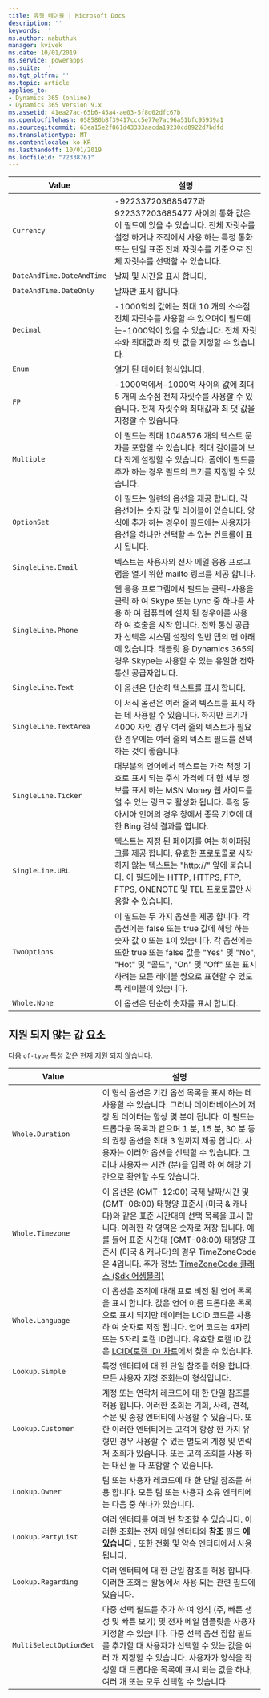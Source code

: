 ```yaml
---
title: 유형 테이블 | Microsoft Docs
description: ''
keywords: ''
ms.author: nabuthuk
manager: kvivek
ms.date: 10/01/2019
ms.service: powerapps
ms.suite: ''
ms.tgt_pltfrm: ''
ms.topic: article
applies_to:
- Dynamics 365 (online)
- Dynamics 365 Version 9.x
ms.assetid: 41ea27ac-65b6-45a4-ae03-5f8d02dfc67b
ms.openlocfilehash: 058580b8f39417ccc5e77e7ac96a51bfc95939a1
ms.sourcegitcommit: 63ea15e2f861d43333aacda19230cd8922d7bdfd
ms.translationtype: MT
ms.contentlocale: ko-KR
ms.lasthandoff: 10/01/2019
ms.locfileid: "72338761"
---
```

|Value|설명|
|--|--|
|`Currency`|-922337203685477과 922337203685477 사이의 통화 값은이 필드에 있을 수 있습니다. 전체 자릿수를 설정 하거나 조직에서 사용 하는 특정 통화 또는 단일 표준 전체 자릿수를 기준으로 전체 자릿수를 선택할 수 있습니다.|
|`DateAndTime.DateAndTime`|날짜 및 시간을 표시 합니다.|
|`DateAndTime.DateOnly`|날짜만 표시 합니다.|
|`Decimal`|-1000억의 값에는 최대 10 개의 소수점 전체 자릿수를 사용할 수 있으며이 필드에는-1000억이 있을 수 있습니다. 전체 자릿수와 최대값과 최 댓 값을 지정할 수 있습니다.|
|`Enum`|열거 된 데이터 형식입니다.|
|`FP`|-1000억에서-1000억 사이의 값에 최대 5 개의 소수점 전체 자릿수를 사용할 수 있습니다. 전체 자릿수와 최대값과 최 댓 값을 지정할 수 있습니다. |
|`Multiple`|이 필드는 최대 1048576 개의 텍스트 문자를 포함할 수 있습니다. 최대 길이를이 보다 작게 설정할 수 있습니다. 폼에이 필드를 추가 하는 경우 필드의 크기를 지정할 수 있습니다.|
|`OptionSet`|이 필드는 일련의 옵션을 제공 합니다. 각 옵션에는 숫자 값 및 레이블이 있습니다. 양식에 추가 하는 경우이 필드에는 사용자가 옵션을 하나만 선택할 수 있는 컨트롤이 표시 됩니다. |
|`SingleLine.Email`|텍스트는 사용자의 전자 메일 응용 프로그램을 열기 위한 mailto 링크를 제공 합니다.|
|`SingleLine.Phone`|웹 응용 프로그램에서 필드는 클릭-사용을 클릭 하 여 Skype 또는 Lync 중 하나를 사용 하 여 컴퓨터에 설치 된 경우이를 사용 하 여 호출을 시작 합니다. 전화 통신 공급자 선택은 시스템 설정의 일반 탭의 맨 아래에 있습니다. 태블릿 용 Dynamics 365의 경우 Skype는 사용할 수 있는 유일한 전화 통신 공급자입니다.|
|`SingleLine.Text`|이 옵션은 단순히 텍스트를 표시 합니다.|
|`SingleLine.TextArea`|이 서식 옵션은 여러 줄의 텍스트를 표시 하는 데 사용할 수 있습니다. 하지만 크기가 4000 자인 경우 여러 줄의 텍스트가 필요한 경우에는 여러 줄의 텍스트 필드를 선택 하는 것이 좋습니다.|
|`SingleLine.Ticker`|대부분의 언어에서 텍스트는 가격 책정 기호로 표시 되는 주식 가격에 대 한 세부 정보를 표시 하는 MSN Money 웹 사이트를 열 수 있는 링크로 활성화 됩니다. 특정 동아시아 언어의 경우 창에서 종목 기호에 대 한 Bing 검색 결과를 엽니다.|
|`SingleLine.URL`|텍스트는 지정 된 페이지를 여는 하이퍼링크를 제공 합니다. 유효한 프로토콜로 시작 하지 않는 텍스트는 "http://" 앞에 붙습니다. 이 필드에는 HTTP, HTTPS, FTP, FTPS, ONENOTE 및 TEL 프로토콜만 사용할 수 있습니다.|
|`TwoOptions`|이 필드는 두 가지 옵션을 제공 합니다. 각 옵션에는 false 또는 true 값에 해당 하는 숫자 값 0 또는 1이 있습니다. 각 옵션에는 또한 true 또는 false 값을 "Yes" 및 "No", "Hot" 및 "콜드", "On" 및 "Off" 또는 표시 하려는 모든 레이블 쌍으로 표현할 수 있도록 레이블이 있습니다.|
|`Whole.None`|이 옵션은 단순히 숫자를 표시 합니다.|

## <a name="value-elements-that-are-not-supported"></a>지원 되지 않는 값 요소

다음 `of-type` 특성 값은 현재 지원 되지 않습니다.

|Value|설명|
|-----|------|
|`Whole.Duration`|이 형식 옵션은 기간 옵션 목록을 표시 하는 데 사용할 수 있습니다. 그러나 데이터베이스에 저장 된 데이터는 항상 몇 분이 됩니다. 이 필드는 드롭다운 목록과 같으며 1 분, 15 분, 30 분 등의 권장 옵션을 최대 3 일까지 제공 합니다. 사용자는 이러한 옵션을 선택할 수 있습니다. 그러나 사용자는 시간 (분)을 입력 하 여 해당 기간으로 확인할 수도 있습니다.|
|`Whole.Timezone`|이 옵션은 (GMT-12:00) 국제 날짜/시간 및 (GMT-08:00) 태평양 표준시 (미국 & 캐나다)와 같은 표준 시간대의 선택 목록을 표시 합니다. 이러한 각 영역은 숫자로 저장 됩니다. 예를 들어 표준 시간대 (GMT-08:00) 태평양 표준시 (미국 & 캐나다)의 경우 TimeZoneCode은 4입니다. 추가 정보: [TimeZoneCode 클래스 (Sdk 어셈블리)](https://docs.microsoft.com/en-us/previous-versions/dynamics-crm4/developers-guide/bb959779(v=msdn.10))|
|`Whole.Language`|이 옵션은 조직에 대해 프로 비전 된 언어 목록을 표시 합니다. 값은 언어 이름 드롭다운 목록으로 표시 되지만 데이터는 LCID 코드를 사용 하 여 숫자로 저장 됩니다. 언어 코드는 4자리 또는 5자리 로캘 ID입니다. 유효한 로캘 ID 값은 [LCID(로캘 ID) 차트](https://docs.microsoft.com/en-us/previous-versions/windows/embedded/ms912047(v=winembedded.10))에서 찾을 수 있습니다.|
|`Lookup.Simple`|특정 엔터티에 대 한 단일 참조를 허용 합니다. 모든 사용자 지정 조회는이 형식입니다.|
|`Lookup.Customer`|계정 또는 연락처 레코드에 대 한 단일 참조를 허용 합니다. 이러한 조회는 기회, 사례, 견적, 주문 및 송장 엔터티에 사용할 수 있습니다. 또한 이러한 엔터티에는 고객이 항상 한 가지 유형인 경우 사용할 수 있는 별도의 계정 및 연락처 조회가 있습니다. 또는 고객 조회를 사용 하는 대신 둘 다 포함할 수 있습니다.|
|`Lookup.Owner`|팀 또는 사용자 레코드에 대 한 단일 참조를 허용 합니다. 모든 팀 또는 사용자 소유 엔터티에는 다음 중 하나가 있습니다.|
|`Lookup.PartyList`|여러 엔터티를 여러 번 참조할 수 있습니다. 이러한 조회는 전자 메일 엔터티와 **참조** 필드 **에 있습니다** . 또한 전화 및 약속 엔터티에서 사용 됩니다.|
|`Lookup.Regarding`|여러 엔터티에 대 한 단일 참조를 허용 합니다. 이러한 조회는 활동에서 사용 되는 관련 필드에 있습니다.|
|`MultiSelectOptionSet`|다중 선택 필드를 추가 하 여 양식 (주, 빠른 생성 및 빠른 보기) 및 전자 메일 템플릿을 사용자 지정할 수 있습니다. 다중 선택 옵션 집합 필드를 추가할 때 사용자가 선택할 수 있는 값을 여러 개 지정할 수 있습니다. 사용자가 양식을 작성할 때 드롭다운 목록에 표시 되는 값을 하나, 여러 개 또는 모두 선택할 수 있습니다.|
